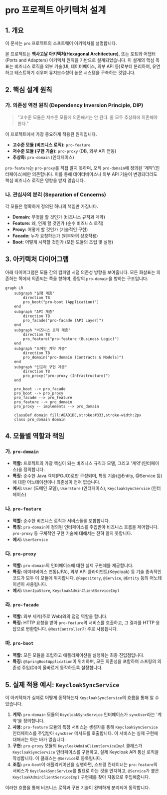 # pro 프로젝트 아키텍처 설계

## 1. 개요

이 문서는 `pro` 프로젝트의 소프트웨어 아키텍처를 설명합니다.

본 프로젝트는 **헥사고날 아키텍처(Hexagonal Architecture)**, 또는 포트와 어댑터(Ports and Adapters) 아키텍처 원칙을 기반으로 설계되었습니다. 이 설계의 핵심 목표는 비즈니스 로직을 외부 기술(UI, 데이터베이스, 외부 API 등)로부터 분리하여, 유연하고 테스트하기 쉬우며 유지보수성이 높은 시스템을 구축하는 것입니다.

## 2. 핵심 설계 원칙

### 가. 의존성 역전 원칙 (Dependency Inversion Principle, DIP)

> "고수준 모듈은 저수준 모듈에 의존해서는 안 된다. 둘 모두 추상화에 의존해야 한다."

이 프로젝트에서 가장 중요하게 적용된 원칙입니다.

- **고수준 모듈 (비즈니스 로직):** `pro-feature`
- **저수준 모듈 (구현 기술):** `pro-proxy` (DB, 외부 API 연동)
- **추상화:** `pro-domain` (인터페이스)

`pro-feature`는 `pro-proxy`를 직접 알지 못하며, 오직 `pro-domain`에 정의된 '계약'(인터페이스)에만 의존합니다. 이를 통해 데이터베이스나 외부 API 기술이 변경되더라도 핵심 비즈니스 로직은 영향을 받지 않습니다.

### 나. 관심사의 분리 (Separation of Concerns)

각 모듈은 명확하게 정의된 하나의 책임만 가집니다.

- **Domain:** 무엇을 할 것인가 (비즈니스 규칙과 계약)
- **Feature:** 왜, 언제 할 것인가 (순수 비즈니스 로직)
- **Proxy:** 어떻게 할 것인가 (기술적인 구현)
- **Facade:** 누가 요청하는가 (외부와의 상호작용)
- **Boot:** 어떻게 시작할 것인가 (모든 모듈의 조립 및 실행)

## 3. 아키텍처 다이어그램

아래 다이어그램은 모듈 간의 컴파일 시점 의존성 방향을 보여줍니다. 모든 화살표는 의존하는 쪽에서 의존되는 쪽을 향하며, 중앙의 `pro-domain`을 향하는 구조입니다.

```mermaid
graph LR
    subgraph "실행 계층"
        direction TB
        pro_boot("pro-boot (Application)")
    end
    subgraph "API 계층"
        direction TB
        pro_facade("pro-facade (API Layer)")
    end
    subgraph "비즈니스 로직 계층"
        direction TB
        pro_feature("pro-feature (Business Logic)")
    end
    subgraph "도메인 계약 계층"
        direction TB
        pro_domain("pro-domain (Contracts & Models)")
    end
    subgraph "인프라 구현 계층"
        direction TB
        pro_proxy("pro-proxy (Infrastructure)")
    end

    pro_boot --> pro_facade
    pro_boot --> pro_proxy
    pro_facade --> pro_feature
    pro_feature --> pro_domain
    pro_proxy -- implements --> pro_domain

    classDef domain fill:#EAD1DC,stroke:#333,stroke-width:2px
    class pro_domain domain
```

## 4. 모듈별 역할과 책임

### 가. `pro-domain`
- **역할:** 프로젝트의 가장 핵심이 되는 비즈니스 규칙과 모델, 그리고 '계약'(인터페이스)을 정의합니다.
- **특징:** 순수한 Java 객체(POJO)로만 구성되며, 특정 기술(@Entity, @Service 등)에 대한 어노테이션이나 의존성이 전혀 없습니다.
- **예시:** `User` (도메인 모델), `UserStore` (인터페이스), `KeycloakSyncService` (인터페이스)

### 나. `pro-feature`
- **역할:** 순수한 비즈니스 로직과 서비스들을 포함합니다.
- **특징:** `pro-domain`에 정의된 인터페이스를 주입받아 비즈니스 흐름을 제어합니다. `pro-proxy` 등 구체적인 구현 기술에 대해서는 전혀 알지 못합니다.
- **예시:** `UserService`

### 다. `pro-proxy`
- **역할:** `pro-domain`의 인터페이스에 대한 실제 구현체를 제공합니다.
- **특징:** 데이터베이스 연동(JPA), 외부 API 클라이언트(Keycloak) 등 기술 종속적인 코드가 모두 이 모듈에 위치합니다. `@Repository`, `@Service`, `@Entity` 등의 어노테이션이 사용됩니다.
- **예시:** `UserJpaStore`, `KeycloakAdminClientServiceImpl`

### 라. `pro-facade`
- **역할:** 외부 세계(주로 Web)와의 접점 역할을 합니다.
- **특징:** HTTP 요청을 받아 `pro-feature`의 서비스를 호출하고, 그 결과를 HTTP 응답으로 변환합니다. `@RestController`가 주로 사용됩니다.

### 마. `pro-boot`
- **역할:** 모든 모듈을 조립하고 애플리케이션을 실행하는 최종 진입점입니다.
- **특징:** `@SpringBootApplication`이 위치하며, 모든 의존성을 포함하여 스프링의 의존성 주입(DI)이 올바르게 동작하도록 설정합니다.

## 5. 실제 적용 예시: `KeycloakSyncService`

이 아키텍처가 실제로 어떻게 동작하는지 `KeycloakSyncService`의 흐름을 통해 알 수 있습니다.

1.  **계약:** `pro-domain` 모듈의 `KeycloakSyncService` 인터페이스가 `syncUser`라는 '계약'을 정의합니다.
2.  **사용:** `pro-feature` 모듈의 특정 서비스는 생성자를 통해 `KeycloakSyncService` 인터페이스를 주입받아 `syncUser` 메서드를 호출합니다. 이 서비스는 실제 구현에 대해서는 아는 바가 없습니다.
3.  **구현:** `pro-proxy` 모듈의 `KeycloakAdminClientServiceImpl` 클래스가 `KeycloakSyncService` 인터페이스를 구현하고, 실제 Keycloak API 통신 로직을 작성합니다. 이 클래스는 `@Service`로 등록됩니다.
4.  **조립:** `pro-boot`이 애플리케이션을 실행하면, 스프링 컨테이너는 `pro-feature`의 서비스가 `KeycloakSyncService`를 필요로 하는 것을 인지하고, `@Service`가 붙은 `KeycloakAdminClientServiceImpl` 구현체를 찾아 자동으로 주입해줍니다.

이러한 흐름을 통해 비즈니스 로직과 구현 기술이 완벽하게 분리되어 동작합니다.
